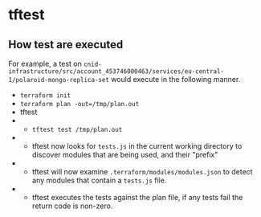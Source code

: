 # tftest

## How test are executed

For example, a test on `cnid-infrastructure/src/account_453746000463/services/eu-central-1/polaroid-mongo-replica-set` would execute in the following manner.
- `terraform init`
- `terraform plan -out=/tmp/plan.out`
- tftest
- - `tftest test /tmp/plan.out`
- - tftest now looks for `tests.js` in the current working directory to discover modules that are being used, and their "prefix"
- - tftest will now examine `.terraform/modules/modules.json` to detect any modules that contain a `tests.js` file.
- - tftest executes the tests against the plan file, if any tests fail the return code is non-zero.
